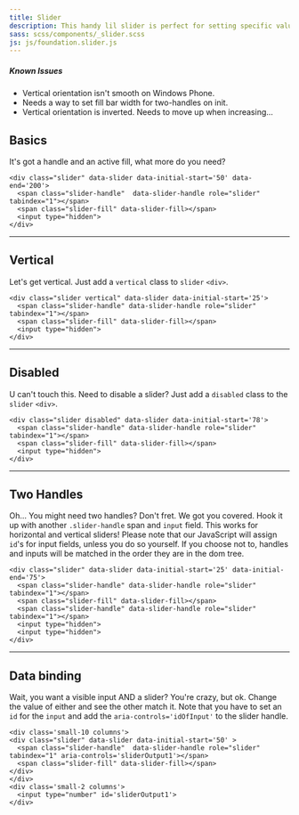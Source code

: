 ```yaml
---
title: Slider
description: This handy lil slider is perfect for setting specific values within a range.
sass: scss/components/_slider.scss
js: js/foundation.slider.js
---
```



<div class="alert callout">
  <h5>Known Issues</h5>
  <ul>
    <li>Vertical orientation isn't smooth on Windows Phone.</li>
    <li>Needs a way to set fill bar width for two-handles on init.</li>
    <li>Vertical orientation is inverted. Needs to move up when increasing...</li>
  </ul>
</div>


## Basics

It's got a handle and an active fill, what more do you need?

```html_example
<div class="slider" data-slider data-initial-start='50' data-end='200'>
  <span class="slider-handle"  data-slider-handle role="slider" tabindex="1"></span>
  <span class="slider-fill" data-slider-fill></span>
  <input type="hidden">
</div>
```

---

## Vertical

Let's get vertical. Just add a `vertical` class to `slider` `<div>`.

```html_example
<div class="slider vertical" data-slider data-initial-start='25'>
  <span class="slider-handle" data-slider-handle role="slider" tabindex="1"></span>
  <span class="slider-fill" data-slider-fill></span>
  <input type="hidden">
</div>
```



<!-- ```html_example
<div class="slider vertical" data-slider>
  <span class="slider-handle" data-slider-handle style="transform: translate( -50%, 100px);" role="slider" tabindex="5" aria-controls='vertSlideOutput'></span>
  <span class="slider-fill" style="height: 100px"></span>
</div>

<input type='number' id='vertSlideOutput'>
``` -->

---

## Disabled

U can't touch this. Need to disable a slider? Just add a `disabled` class to the `slider` `<div>`.

```html_example
<div class="slider disabled" data-slider data-initial-start='78'>
  <span class="slider-handle" data-slider-handle role="slider" tabindex="1"></span>
  <span class="slider-fill" data-slider-fill></span>
  <input type="hidden">
</div>
```

---

## Two Handles

Oh... You might need two handles? Don't fret. We got you covered. Hook it up with another `.slider-handle` span and `input` field. This works for horizontal and vertical sliders! Please note that our JavaScript will assign `id`'s for input fields, unless you do so yourself. If you choose not to, handles and inputs will be matched in the order they are in the dom tree.

```html_example
<div class="slider" data-slider data-initial-start='25' data-initial-end='75'>
  <span class="slider-handle" data-slider-handle role="slider" tabindex="1"></span>
  <span class="slider-fill" data-slider-fill></span>
  <span class="slider-handle" data-slider-handle role="slider" tabindex="1"></span>
  <input type="hidden">
  <input type="hidden">
</div>
```

<!-- <div class="slider" data-slider>
  <span class="slider-handle" data-slider-handle style="transform: translate(100px, -50%);" role="slider" tabindex="3" aria-controls='check1' ></span>
  <span class="slider-fill" style="left: 100px; width: 100px;"></span>
  <span class="slider-handle" data-slider-handle style="transform: translate(200px, -50%);" role="slider" tabindex="4" aria-controls='check2' ></span>
</div>
<div>
  <input id='check1' type="number">
  <input id='check2' type="number">
</div> -->

---

## Data binding

Wait, you want a visible input AND a slider? You're crazy, but ok. Change the value of either and see the other match it. Note that you have to set an `id` for the `input` and add the `aria-controls='idOfInput'` to the slider handle.

```html_example
<div class='small-10 columns'>
<div class="slider" data-slider data-initial-start='50' >
  <span class="slider-handle"  data-slider-handle role="slider" tabindex="1" aria-controls='sliderOutput1'></span>
  <span class="slider-fill" data-slider-fill></span>
</div>
</div>
<div class='small-2 columns'>
  <input type="number" id='sliderOutput1'>
</div>
```
